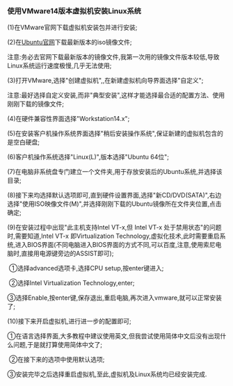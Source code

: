 ### 使用VMware14版本虚拟机安装Linux系统

(1)在VMware官网下载虚拟机安装包并进行安装;

(2)在[Ubuntu官网](http://cn.ubuntu.com/download/)下载最新版本的iso镜像文件;

​    注意:务必去官网下载最新版本的镜像文件,我第一次用的镜像文件版本较低,导致Linux系统运行速度极慢,几乎无法使用;

(3)打开VMware,选择"创建虚拟机",,在新建虚拟机向导界面选择"自定义";

​    注意:最好选择自定义安装,而非"典型安装",这样才能选择最合适的配置方法、使用刚刚下载的镜像文件;

(4)在硬件兼容性界面选择"Workstation14.x";

(5)在安装客户机操作系统界面选择"稍后安装操作系统",保证新建的虚拟机包含的是空白硬盘;

(6)客户机操作系统选择"Linux(L)",版本选择"Ubuntu 64位";

(7)在电脑非系统盘专门建立一个文件夹,用于存放安装后的Ubuntu系统,并选择该目录;

(8)接下来均选择默认选项即可,直到硬件设置界面,选择"新CD/DVD(SATA)",右边选择"使用ISO映像文件(M)",并选择刚刚下载的Ubuntu镜像所在文件夹位置,点击确定;

(9)在安装过程中出现"此主机支持Intel VT-x,但 Intel VT-x 处于禁用状态"的问题时,需要知道,Intel VT-x 即Virtualization Technology,虚拟化技术,此时需要重启系统,进入BIOS界面(不同电脑进入BIOS界面的方式不同,可以百度,注意,使用索尼电脑时,直接用电源键旁边的ASSIST即可);

​    ①选择advanced选项卡,选择CPU setup,按enter键进入;

​    ②选择Intel Virtualization Technology,enter;

​    ③选择Enable,按enter键,保存退出,重启电脑,再次进入vmware,就可以正常安装了;

(10)接下来开启虚拟机,进行进一步的配置即可;

​    ①在语言选择界面,大多教程中建议使用英文,但我尝试使用简体中文后没有出现什么问题,于是就打算使用简体中文了;

​    ②在接下来的选项中使用默认选项;

​    ③安装完毕之后选择重启虚拟机,至此,虚拟机及Linux系统均已经安装完成.